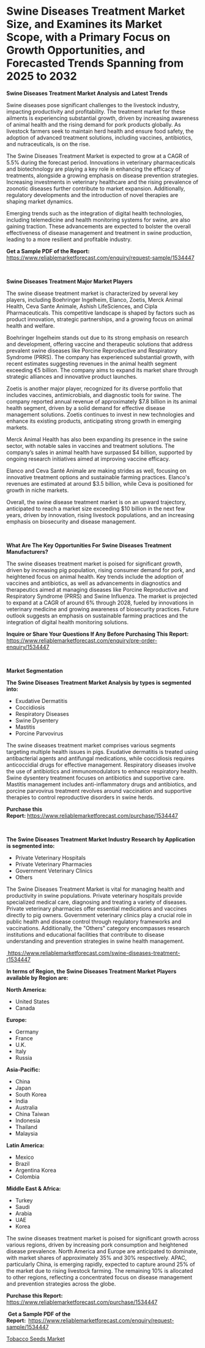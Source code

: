 <p><h1>Swine Diseases Treatment Market Size, and Examines its Market Scope, with a Primary Focus on Growth Opportunities, and Forecasted Trends Spanning from 2025 to 2032</h1></p><p><strong>Swine Diseases Treatment Market Analysis and Latest Trends</strong></p>
<p><p>Swine diseases pose significant challenges to the livestock industry, impacting productivity and profitability. The treatment market for these ailments is experiencing substantial growth, driven by increasing awareness of animal health and the rising demand for pork products globally. As livestock farmers seek to maintain herd health and ensure food safety, the adoption of advanced treatment solutions, including vaccines, antibiotics, and nutraceuticals, is on the rise.</p><p>The Swine Diseases Treatment Market is expected to grow at a CAGR of 5.5% during the forecast period. Innovations in veterinary pharmaceuticals and biotechnology are playing a key role in enhancing the efficacy of treatments, alongside a growing emphasis on disease prevention strategies. Increasing investments in veterinary healthcare and the rising prevalence of zoonotic diseases further contribute to market expansion. Additionally, regulatory developments and the introduction of novel therapies are shaping market dynamics.</p><p>Emerging trends such as the integration of digital health technologies, including telemedicine and health monitoring systems for swine, are also gaining traction. These advancements are expected to bolster the overall effectiveness of disease management and treatment in swine production, leading to a more resilient and profitable industry.</p></p>
<p><strong>Get a Sample PDF of the Report:&nbsp;</strong> <a href="https://www.reliablemarketforecast.com/enquiry/request-sample/1534447?utm_campaign=3182&utm_medium=2&utm_source=Github&utm_content=ia&utm_term=30032025&utm_id=swine-diseases-treatment">https://www.reliablemarketforecast.com/enquiry/request-sample/1534447</a></p>
<p>&nbsp;</p>
<p><strong>Swine Diseases Treatment Major Market Players</strong></p>
<p><p>The swine disease treatment market is characterized by several key players, including Boehringer Ingelheim, Elanco, Zoetis, Merck Animal Health, Ceva Sante Animale, Ashish LifeSciences, and Cipla Pharmaceuticals. This competitive landscape is shaped by factors such as product innovation, strategic partnerships, and a growing focus on animal health and welfare.</p><p>Boehringer Ingelheim stands out due to its strong emphasis on research and development, offering vaccine and therapeutic solutions that address prevalent swine diseases like Porcine Reproductive and Respiratory Syndrome (PRRS). The company has experienced substantial growth, with recent estimates suggesting revenues in the animal health segment exceeding €5 billion. The company aims to expand its market share through strategic alliances and innovative product launches.</p><p>Zoetis is another major player, recognized for its diverse portfolio that includes vaccines, antimicrobials, and diagnostic tools for swine. The company reported annual revenue of approximately $7.8 billion in its animal health segment, driven by a solid demand for effective disease management solutions. Zoetis continues to invest in new technologies and enhance its existing products, anticipating strong growth in emerging markets.</p><p>Merck Animal Health has also been expanding its presence in the swine sector, with notable sales in vaccines and treatment solutions. The company’s sales in animal health have surpassed $4 billion, supported by ongoing research initiatives aimed at improving vaccine efficacy.</p><p>Elanco and Ceva Santé Animale are making strides as well, focusing on innovative treatment options and sustainable farming practices. Elanco's revenues are estimated at around $3.5 billion, while Ceva is positioned for growth in niche markets.</p><p>Overall, the swine disease treatment market is on an upward trajectory, anticipated to reach a market size exceeding $10 billion in the next few years, driven by innovation, rising livestock populations, and an increasing emphasis on biosecurity and disease management.</p></p>
<p>&nbsp;</p>
<p><strong>What Are The Key Opportunities For Swine Diseases Treatment Manufacturers?</strong></p>
<p><p>The swine diseases treatment market is poised for significant growth, driven by increasing pig population, rising consumer demand for pork, and heightened focus on animal health. Key trends include the adoption of vaccines and antibiotics, as well as advancements in diagnostics and therapeutics aimed at managing diseases like Porcine Reproductive and Respiratory Syndrome (PRRS) and Swine Influenza. The market is projected to expand at a CAGR of around 6% through 2028, fueled by innovations in veterinary medicine and growing awareness of biosecurity practices. Future outlook suggests an emphasis on sustainable farming practices and the integration of digital health monitoring solutions.</p></p>
<p><strong>Inquire or Share Your Questions If Any Before Purchasing This Report:</strong> <a href="https://www.reliablemarketforecast.com/enquiry/pre-order-enquiry/1534447?utm_campaign=3182&utm_medium=2&utm_source=Github&utm_content=ia&utm_term=30032025&utm_id=swine-diseases-treatment">https://www.reliablemarketforecast.com/enquiry/pre-order-enquiry/1534447</a></p>
<p>&nbsp;</p>
<p><strong>Market Segmentation</strong></p>
<p><strong>The Swine Diseases Treatment Market Analysis by types is segmented into:</strong></p>
<p><ul><li>Exudative Dermatitis</li><li>Coccidiosis</li><li>Respiratory Diseases</li><li>Swine Dysentery</li><li>Mastitis</li><li>Porcine Parvovirus</li></ul></p>
<p><p>The swine diseases treatment market comprises various segments targeting multiple health issues in pigs. Exudative dermatitis is treated using antibacterial agents and antifungal medications, while coccidiosis requires anticoccidial drugs for effective management. Respiratory diseases involve the use of antibiotics and immunomodulators to enhance respiratory health. Swine dysentery treatment focuses on antibiotics and supportive care. Mastitis management includes anti-inflammatory drugs and antibiotics, and porcine parvovirus treatment revolves around vaccination and supportive therapies to control reproductive disorders in swine herds.</p></p>
<p><strong>Purchase this Report:&nbsp;</strong><a href="https://www.reliablemarketforecast.com/purchase/1534447?utm_campaign=3182&utm_medium=2&utm_source=Github&utm_content=ia&utm_term=30032025&utm_id=swine-diseases-treatment">https://www.reliablemarketforecast.com/purchase/1534447</a></p>
<p>&nbsp;</p>
<p><strong>The Swine Diseases Treatment Market Industry Research by Application is segmented into:</strong></p>
<p><ul><li>Private Veterinary Hospitals</li><li>Private Veterinary Pharmacies</li><li>Government Veterinary Clinics</li><li>Others</li></ul></p>
<p><p>The Swine Diseases Treatment Market is vital for managing health and productivity in swine populations. Private veterinary hospitals provide specialized medical care, diagnosing and treating a variety of diseases. Private veterinary pharmacies offer essential medications and vaccines directly to pig owners. Government veterinary clinics play a crucial role in public health and disease control through regulatory frameworks and vaccinations. Additionally, the "Others" category encompasses research institutions and educational facilities that contribute to disease understanding and prevention strategies in swine health management.</p></p>
<p><a href="https://www.reliablemarketforecast.com/swine-diseases-treatment-r1534447?utm_campaign=3182&utm_medium=2&utm_source=Github&utm_content=ia&utm_term=30032025&utm_id=swine-diseases-treatment">&nbsp;https://www.reliablemarketforecast.com/swine-diseases-treatment-r1534447</a></p>
<p><strong>In terms of Region, the Swine Diseases Treatment Market Players available by Region are:</strong></p>
<p>
    <p> <strong> North America: </strong>
        <ul>
            <li>United States</li>
            <li>Canada</li>
        </ul>
        </p> 
    <p> <strong> Europe: </strong>
        <ul>
            <li>Germany</li>
            <li>France</li>
            <li>U.K.</li>
            <li>Italy</li>
            <li>Russia</li>
        </ul>
        </p> 
    <p> <strong> Asia-Pacific: </strong>
        <ul>
            <li>China</li>
            <li>Japan</li>
            <li>South Korea</li>
            <li>India</li>
            <li>Australia</li>
            <li>China Taiwan</li>
            <li>Indonesia</li>
            <li>Thailand</li>
            <li>Malaysia</li>
        </ul>
        </p> 
    <p> <strong> Latin America: </strong>
        <ul>
            <li>Mexico</li>
            <li>Brazil</li>
            <li>Argentina Korea</li>
            <li>Colombia</li>
        </ul>
        </p> 
    <p> <strong> Middle East & Africa: </strong>
        <ul>
            <li>Turkey</li>
            <li>Saudi</li>
            <li>Arabia</li>
            <li>UAE</li>
            <li>Korea</li>
        </ul>
    </p>
    </p>
<p><p>The swine diseases treatment market is poised for significant growth across various regions, driven by increasing pork consumption and heightened disease prevalence. North America and Europe are anticipated to dominate, with market shares of approximately 35% and 30% respectively. APAC, particularly China, is emerging rapidly, expected to capture around 25% of the market due to rising livestock farming. The remaining 10% is allocated to other regions, reflecting a concentrated focus on disease management and prevention strategies across the globe.</p></p>
<p><strong>Purchase this Report: </strong><a href="https://www.reliablemarketforecast.com/purchase/1534447?utm_campaign=3182&utm_medium=2&utm_source=Github&utm_content=ia&utm_term=30032025&utm_id=swine-diseases-treatment">https://www.reliablemarketforecast.com/purchase/1534447</a></p>
<p>&nbsp;<strong>Get a Sample PDF of the Report:&nbsp;&nbsp;</strong><a href="https://www.reliablemarketforecast.com/enquiry/request-sample/1534447?utm_campaign=3182&utm_medium=2&utm_source=Github&utm_content=ia&utm_term=30032025&utm_id=swine-diseases-treatment">https://www.reliablemarketforecast.com/enquiry/request-sample/1534447</a></p>
<p><strong></strong></p>
<p><p><a href="https://github.com/donkalucine10/Market-Research-Report-List-1/blob/main/tobacco-seeds-market.md?utm_campaign=3182&utm_medium=2&utm_source=Github&utm_content=ia&utm_term=30032025&utm_id=swine-diseases-treatment">Tobacco Seeds Market</a></p></p>